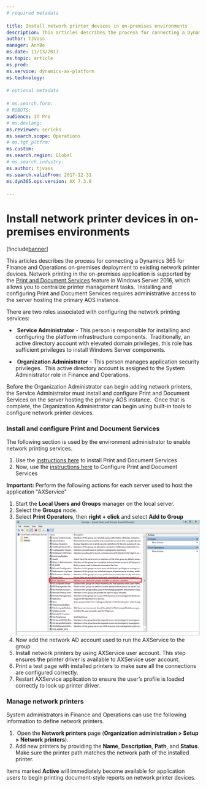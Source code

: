 ```yaml
---
# required metadata

title: Install network printer devices in on-premises environments
description: This articles describes the process for connecting a Dynamics 365 for Finance and Operations on-premises deployment to existing network printer devices. 
author: TJVass
manager: AnnBe
ms.date: 11/13/2017
ms.topic: article
ms.prod: 
ms.service: dynamics-ax-platform
ms.technology: 

# optional metadata

# ms.search.form: 
# ROBOTS: 
audience: IT Pro
# ms.devlang: 
ms.reviewer: sericks
ms.search.scope: Operations
# ms.tgt_pltfrm: 
ms.custom: 
ms.search.region: Global
# ms.search.industry: 
ms.author: tjvass
ms.search.validFrom: 2017-12-31
ms.dyn365.ops.version: AX 7.3.0

---
```


# Install network printer devices in on-premises environments

[!include[banner](../includes/banner.md)]

This articles describes the process for connecting a Dynamics 365 for Finance and Operations on-premises deployment to existing network printer devices. Network printing in the on-premises application is supported by the [Print and Document Services](https://technet.microsoft.com/en-us/library/hh831468(v=ws.11).aspx) feature in Windows Server 2016, which allows you to centralize printer management tasks.  Installing and configuring Print and Document Services requires administrative access to the server hosting the primary AOS instance.

There are two roles associated with configuring the network printing services:
-  <b>Service Administrator</b> - This person is responsible for installing and configuring the platform infrastructure components.  Traditionally, an active directory account with elevated domain privileges, this role has sufficient privileges to install Windows Server components.

-  <b>Organization Administrator</b> - This person manages application security privileges.  This active directory account is assigned to the System Administrator role in Finance and Operations.

Before the Organization Administrator can begin adding network printers, the Service Administrator must install and configure Print and Document Services on the server hosting the primary AOS instance.  Once that is complete, the Organization Administrator can begin using built-in tools to configure network printer devices.

<h3>Install and configure Print and Document Services</h3>
The following section is used by the environment administrator to enable network printing services.

1.  Use the [instructions here](https://technet.microsoft.com/en-us/library/jj134159(v=ws.11).aspx) to install Print and Document Services
2.  Now, use the [instructions here](https://technet.microsoft.com/en-us/library/jj134163(v=ws.11).aspx) to Configure Print and Document Services

<b>Important:</b> Perform the following actions for each server used to host the application "AXService"
1.  Start the <b>Local Users and Groups</b> manager on the local server.
2.  Select the <b>Groups</b> node.
3.  Select <b>Print Operators</b>, then <b>right + click</b> and select <b>Add to Group</b>
        ![](media/3048eae34e89e7f3c1a26119a9f7b103.png)
4.  Now add the network AD account used to run the AXService to the group
5.  Install network printers by using AXService user account. This step ensures the printer driver is available to AXService user account.
6.  Print a test page with installed printers to make sure all the connections are configured correctly.
7.  Restart AXService application to ensure the user’s profile is loaded correctly to look up printer driver.

<h3>Manage network printers</h3>
System administrators in Finance and Operations can use the following information to define network printers.

1.  Open the **Network printers** page (**Organization administration > Setup > Network printers**).
2.  Add new printers by providing the **Name**, **Description**, **Path**, and **Status**. Make sure the printer path matches the network path of the installed printer.


Items marked <b>Active</b> will immediately become available for application users to begin printing document-style reports on network printer devices.
